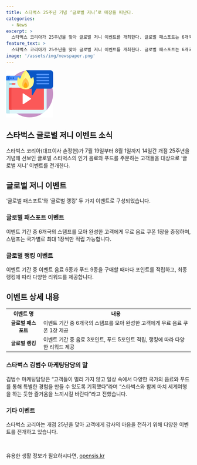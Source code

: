 ```yaml
---
title: 스타벅스 25주년 기념 ‘글로벌 저니’로 매장을 떠난다.
categories:
  - News
excerpt: >
  스타벅스 코리아가 25주년을 맞아 글로벌 저니 이벤트를 개최한다. 글로벌 패스포트는 6개국 스탬프를 모아 무료 음료 쿠폰을 받고, 글로벌 랭킹은 음료와 푸드 구매 시 포인트를 적립하여 특별 리워드를 제공한다. 이벤트는 7월 19일부터 8월 1일까지 진행되며, 이벤트 음료와 푸드를 구매하면 포인트를 받을 수 있으며 1위부터 10위까지 특별한 혜택을 누릴 수 있다. 스타벅스는 이번 이벤트를 통해 고객들에게 세계 각국의 음료와 푸드를 경험할 수 있는 기회를 제공하고, 25주년을 맞아 감사의 마음을 전하고자 한다.
feature_text: >
  스타벅스 코리아가 25주년을 맞아 글로벌 저니 이벤트를 개최한다. 글로벌 패스포트는 6개국 스탬프를 모아 무료 음료 쿠폰을 받고, 글로벌 랭킹은 음료와 푸드 구매 시 포인트를 적립하여 특별 리워드를 제공한다. 이벤트는 7월 19일부터 8월 1일까지 진행되며, 이벤트 음료와 푸드를 구매하면 포인트를 받을 수 있으며 1위부터 10위까지 특별한 혜택을 누릴 수 있다. 스타벅스는 이번 이벤트를 통해 고객들에게 세계 각국의 음료와 푸드를 경험할 수 있는 기회를 제공하고, 25주년을 맞아 감사의 마음을 전하고자 한다.
image: '/assets/img/newspaper.png'
---
```


<p><img src="/assets/img/news.png" alt="rentncar 속보" /></p>

<h2 data-ke-size="size26">스타벅스 글로벌 저니 이벤트 소식</h2>

<p data-ke-size="size16">스타벅스 코리아(대표이사 손정현)가 7월 19일부터 8월 1일까지 14일간 개점 25주년을 기념해 선보인 글로벌 스타벅스의 인기 음료와 푸드를 주문하는 고객들을 대상으로 ‘글로벌 저니’ 이벤트를 전개한다.</p>

<h2 data-ke-size="size24">글로벌 저니 이벤트</h2>

<p data-ke-size="size16">‘글로벌 패스포트’와 ‘글로벌 랭킹’ 두 가지 이벤트로 구성되었습니다. </p>

<h3 data-ke-size="size22">글로벌 패스포트 이벤트</h3>

<p data-ke-size="size16">이벤트 기간 중 6개국의 스탬프를 모아 완성한 고객에게 무료 음료 쿠폰 1장을 증정하며, 스탬프는 국가별로 최대 1장씩만 적립 가능합니다.</p>

<h3 data-ke-size="size22">글로벌 랭킹 이벤트</h3>

<p data-ke-size="size16">이벤트 기간 중 이벤트 음료 6종과 푸드 9종을 구매할 때마다 포인트를 적립하고, 최종 랭킹에 따라 다양한 리워드를 제공합니다.</p>

<h2 data-ke-size="size24">이벤트 상세 내용</h2>

<table>
<tbody>
<tr>
<td style="text-align: center; height: 17px;"><b>이벤트 명</b></td>
<td style="text-align: center; height: 17px;"><b>내용</b></td>
</tr>
<tr>
<td style="text-align: center; height: 17px;"><b>글로벌 패스포트</b></td>
<td style="text-align: left;">이벤트 기간 중 6개국의 스탬프를 모아 완성한 고객에게 무료 음료 쿠폰 1장 제공</td>
</tr>
<tr>
<td style="text-align: center; height: 17px;"><b>글로벌 랭킹</b></td>
<td style="text-align: left;">이벤트 기간 중 음료 3포인트, 푸드 5포인트 적립, 랭킹에 따라 다양한 리워드 제공</td>
</tr>
</tbody>
</table>

<h3 data-ke-size="size22">스타벅스 김범수 마케팅담당의 말</h3>

<p data-ke-size="size16">김범수 마케팅담당은 “고객들이 멀리 가지 않고 일상 속에서 다양한 국가의 음료와 푸드를 통해 특별한 경험을 만들 수 있도록 기획했다”라며 “스타벅스와 함께 마치 세계여행을 하는 듯한 즐거움을 느끼시길 바란다”라고 전했습니다.</p>

<h3 data-ke-size="size22">기타 이벤트</h3>

<p data-ke-size="size16">스타벅스 코리아는 개점 25년을 맞아 고객에게 감사의 마음을 전하기 위해 다양한 이벤트를 전개하고 있습니다.</p>

<p data-ke-size="size16">&nbsp;</p>
유용한 생활 정보가 필요하시다면, <a href="https://opensis.kr" rel="dofollow">opensis.kr</a>


